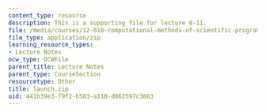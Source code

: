 ```yaml
---
content_type: resource
description: This is a supporting file for lecture 8-11.
file: /media/courses/12-010-computational-methods-of-scientific-programming-fall-2011/441b39e3f9f2b583a110d862597c3863_launch.zip
file_type: application/zip
learning_resource_types:
- Lecture Notes
ocw_type: OCWFile
parent_title: Lecture Notes
parent_type: CourseSection
resourcetype: Other
title: launch.zip
uid: 441b39e3-f9f2-b583-a110-d862597c3863
---
```

